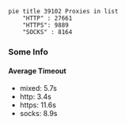 
```mermaid
pie title 39102 Proxies in list
    "HTTP" : 27661
    "HTTPS": 9889
    "SOCKS" : 8164
```

### Some Info
#### Average Timeout

- mixed: 5.7s
- http: 3.4s
- https: 11.6s
- socks: 8.9s
